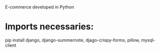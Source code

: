 E-commerce developed in Python

# Imports necessaries:
pip install django, django-summernote, djago-crispy-forms, pillow, mysql-client
